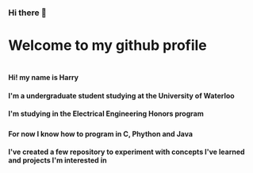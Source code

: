 ### Hi there 👋

<h1>Welcome to my github profile<h1>
<h4>Hi! my name is Harry<h4>
<h4>I'm a undergraduate student studying at the University of Waterloo<h4>
<h4>I'm studying in the Electrical Engineering Honors program<h5>
<h4>For now I know how to program in C, Phython and Java<h4>
<p>I've created a few repository to experiment with concepts I've learned and projects I'm interested in</p>

